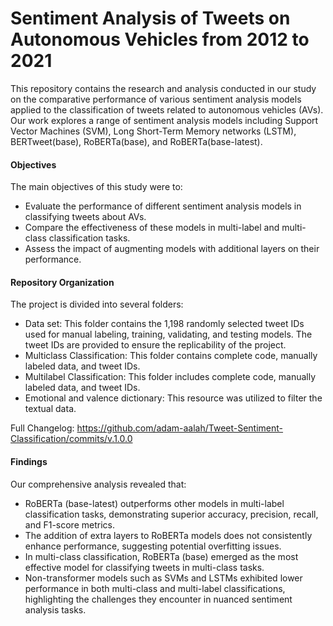 # Sentiment Analysis of Tweets on Autonomous Vehicles from 2012 to 2021

This repository contains the research and analysis conducted in our study on the comparative performance of various sentiment analysis models applied to the classification of tweets related to autonomous vehicles (AVs). 
Our work explores a range of sentiment analysis models including Support Vector Machines (SVM), Long Short-Term Memory networks (LSTM), BERTweet(base), RoBERTa(base), and RoBERTa(base-latest).

#### Objectives

The main objectives of this study were to:

* Evaluate the performance of different sentiment analysis models in classifying tweets about AVs.
* Compare the effectiveness of these models in multi-label and multi-class classification tasks.
* Assess the impact of augmenting models with additional layers on their performance.

#### Repository Organization
The project is divided into several folders:
* Data set: This folder contains the 1,198 randomly selected tweet IDs used for manual labeling, training, validating, and testing models. The tweet IDs are provided to ensure the replicability of the project.
* Multiclass Classification: This folder contains complete code, manually labeled data, and tweet IDs.
* Multilabel Classification: This folder includes complete code, manually labeled data, and tweet IDs.
* Emotional and valence dictionary: This resource was utilized to filter the textual data.

Full Changelog: https://github.com/adam-aalah/Tweet-Sentiment-Classification/commits/v.1.0.0

#### Findings

Our comprehensive analysis revealed that:

* RoBERTa (base-latest) outperforms other models in multi-label classification tasks, demonstrating superior accuracy, precision, recall, and F1-score metrics.
* The addition of extra layers to RoBERTa models does not consistently enhance performance, suggesting potential overfitting issues.
* In multi-class classification, RoBERTa (base) emerged as the most effective model for classifying tweets in multi-class tasks.
* Non-transformer models such as SVMs and LSTMs exhibited lower performance in both multi-class and multi-label classifications, highlighting the challenges they encounter in nuanced sentiment analysis tasks.



